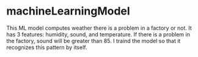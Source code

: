 # machineLearningModel

This ML model computes weather there is a problem in a factory or not. It has 3 features: humidity, sound, and temperature. If there is a problem in the factory, sound will be greater than 85. I traind the model so that it recognizes this pattern by itself. 
